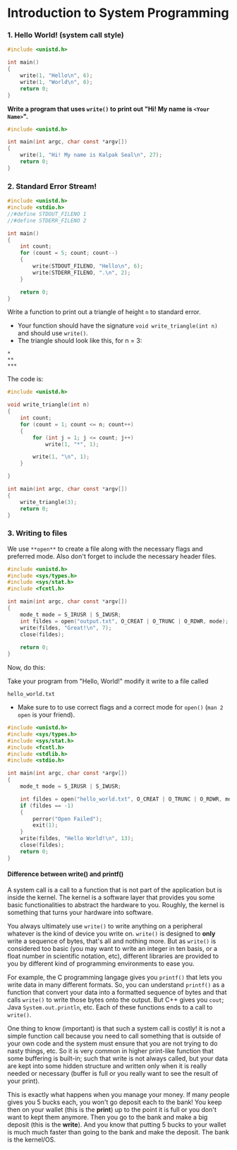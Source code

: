 # Introduction to System Programming

### 1. **Hello World! (system call style)**

```c
#include <unistd.h>

int main()
{
	write(1, "Hello\n", 6);
	write(1, "World\n", 6);
	return 0;
}
```

**Write a program that uses `write()` to print out "Hi! My name is `<Your Name>`".**

```c
#include <unistd.h>

int main(int argc, char const *argv[])
{
	write(1, "Hi! My name is Kalpak Seal\n", 27);
	return 0;
}
```

### 2. Standard Error Stream!

```c
#include <unistd.h>
#include <stdio.h>
//#define STDOUT_FILENO 1
//#define STDERR_FILENO 2

int main()
{
	int count;
	for (count = 5; count; count--)
	{
		write(STDOUT_FILENO, "Hello\n", 6);
		write(STDERR_FILENO, ".\n", 2);
	}

	return 0;
}
```

Write a function to print out a triangle of height `n`  to standard error.

- Your function should have the signature `void write_triangle(int n)` and should use `write()`.
- The triangle should look like this, for n = 3:

```
*
**
***
```

The code is:

```c
#include <unistd.h>

void write_triangle(int n)
{
	int count;
	for (count = 1; count <= n; count++)
	{
		for (int j = 1; j <= count; j++)
			write(1, "*", 1);

		write(1, "\n", 1);
	}

}

int main(int argc, char const *argv[])
{
	write_triangle(3);
	return 0;
}
```

### 3. Writing to files

We use `**open**` to create a file along with the necessary flags and preferred mode. Also don't forget to include the necessary header files.

```c
#include <unistd.h>
#include <sys/types.h>
#include <sys/stat.h>
#include <fcntl.h>

int main(int argc, char const *argv[])
{
	mode_t mode = S_IRUSR | S_IWUSR;
	int fildes = open("output.txt", O_CREAT | O_TRUNC | O_RDWR, mode);
	write(fildes, "Great!\n", 7);
	close(fildes);
	
	return 0;
}
```

Now, do this:

Take your program from "Hello, World!" modify it write to a file called 

```
hello_world.txt
```

- Make sure to to use correct flags and a correct mode for `open()` (`man 2 open` is your friend).

```c
#include <unistd.h>
#include <sys/types.h>
#include <sys/stat.h>
#include <fcntl.h>
#include <stdlib.h>
#include <stdio.h>

int main(int argc, char const *argv[])
{
	mode_t mode = S_IRUSR | S_IWUSR;

	int fildes = open("hello_world.txt", O_CREAT | O_TRUNC | O_RDWR, mode);
	if (fildes == -1)
	{
		perror("Open Failed");
		exit(1);
	}
	write(fildes, "Hello World!\n", 13);
	close(fildes);
	return 0;
}
```

#### Difference between write() and printf()

 A system call is a call to a function that is not part of the application but is inside the kernel. The kernel is a software layer that provides you some basic functionalities to abstract the hardware to you. Roughly, the kernel is something that turns your hardware into software.

You always ultimately use `write()` to write anything on a peripheral whatever is the kind of device you write on. `write()` is designed to **only** write a sequence of bytes, that's all and nothing more. But as `write()` is considered too basic (you may want to write an integer in ten basis, or a float number in scientific notation, etc), different libraries are provided to you by different kind of programming environments to ease you.

For example, the C programming langage gives you `printf()` that lets you write data in many different formats. So, you can understand `printf()` as a function that convert your data into a formatted sequence of bytes and that calls `write()` to write those bytes onto the output. But C++ gives you `cout`; Java `System.out.println`, etc. Each of these functions ends to a call to `write()`.

One thing to know (important) is that such a system call is costly! it is not a simple function call because you need to call something that is outside of your own code and the system must ensure that you are not trying to do nasty things, etc. So it is very common in higher print-like function that some buffering is built-in; such that write is not always called, but your data are kept into some hidden structure and written only when it is really needed or necessary (buffer is full or you really want to see the result of your print).

This is exactly what happens when you manage your money. If many people gives you 5 bucks each, you won't go deposit each to the bank! You keep then on your wallet (this is the **print**) up to the point it is full or you don't want to kept them anymore. Then you go to the bank and make a big deposit (this is the **write**). And you know that putting 5 bucks to your wallet is much much faster than going to the bank and make the deposit. The bank is the kernel/OS.

